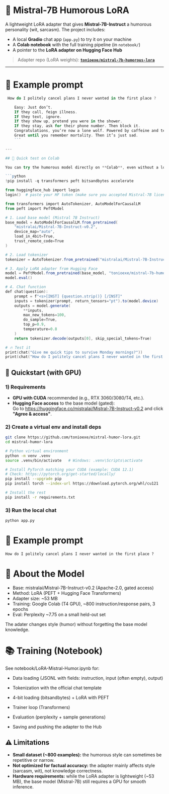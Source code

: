 # 🤖 Mistral-7B Humorous LoRA

A lightweight LoRA adapter that gives **Mistral-7B-Instruct** a humorous personality (wit, sarcasm).
The project includes:
- A local **Gradio** chat app (`app.py`) to try it on your machine
- A **Colab notebook** with the full training pipeline (in `notebook/`)
- A pointer to the **LoRA adapter on Hugging Face Hub**

> Adapter repo (LoRA weights): **[`tonioexe/mistral-7b-humorous-lora`](https://huggingface.co/tonioexe/mistral-7b-humorous-lora)**

---

# 🧪 Example prompt

```powershell
 How do I politely cancel plans I never wanted in the first place ?
```

```powershell
    Easy: Just don’t.
    If they call, feign illness.
    If they text, ignore.
    If they show up, pretend you were in the shower.
    If they stay, ask for their phone number. Then block it.
    Congratulations, you’re now a lone wolf. Powered by caffeine and tears. Cheap, efficient, soul-crushing.
    Great until you remember mortality. Then it’s just sad.
    ```

---

## 🔧 Quick test on Colab

You can try the humorous model directly on **Colab**, even without a local GPU.

```python
!pip install -q transformers peft bitsandbytes accelerate

from huggingface_hub import login
login()  # paste your HF token (make sure you accepted Mistral-7B license)

from transformers import AutoTokenizer, AutoModelForCausalLM
from peft import PeftModel

# 1. Load base model (Mistral 7B Instruct)
base_model = AutoModelForCausalLM.from_pretrained(
    "mistralai/Mistral-7B-Instruct-v0.2",
    device_map="auto",
    load_in_4bit=True,
    trust_remote_code=True
)

# 2. Load tokenizer
tokenizer = AutoTokenizer.from_pretrained("mistralai/Mistral-7B-Instruct-v0.2")

# 3. Apply LoRA adapter from Hugging Face
model = PeftModel.from_pretrained(base_model, "tonioexe/mistral-7b-humorous-lora")
model.eval()

# 4. Chat function
def chat(question):
    prompt = f"<s>[INST] {question.strip()} [/INST]"
    inputs = tokenizer(prompt, return_tensors="pt").to(model.device)
    outputs = model.generate(
        **inputs,
        max_new_tokens=100,
        do_sample=True,
        top_p=0.9,
        temperature=0.8
    )
    return tokenizer.decode(outputs[0], skip_special_tokens=True)

# 🔥 Test it
print(chat("Give me quick tips to survive Monday mornings?"))
print(chat("How do I politely cancel plans I never wanted in the first place?"))
```



## 🚀 Quickstart (with GPU)

### 1) Requirements
- **GPU with CUDA** recommended (e.g., RTX 3060/3080/T4, etc.).  
- **Hugging Face access** to the base model (gated):  
  Go to https://huggingface.co/mistralai/Mistral-7B-Instruct-v0.2 and click **"Agree & access"**.

### 2) Create a virtual env and install deps
```bash
git clone https://github.com/tonioexe/mistral-humor-lora.git
cd mistral-humor-lora

# Python virtual environment
python -m venv .venv
source .venv/bin/activate   # Windows: .venv\Scripts\activate

# Install PyTorch matching your CUDA (example: CUDA 12.1)
# Check: https://pytorch.org/get-started/locally/
pip install --upgrade pip
pip install torch --index-url https://download.pytorch.org/whl/cu121

# Install the rest
pip install -r requirements.txt
```

### 3) Run the local chat
```
python app.py
```


# 🧪 Example prompt

```How do I politely cancel plans I never wanted in the first place ?```


# 🧠 About the Model

- Base: mistralai/Mistral-7B-Instruct-v0.2 (Apache-2.0, gated access)
- Method: LoRA (PEFT + Hugging Face Transformers)
- Adapter size: ~53 MB
- Training: Google Colab (T4 GPU), ~800 instruction/response pairs, 3 epochs
- Eval: Perplexity ~7.75 on a small held-out set

The adater changes style (humor) without forgetting the base model knowledge.


# 📚 Training (Notebook)

See notebook/LoRA-Mistral-Humor.ipynb for:

- Data loading (JSONL with fields: instruction, input (often empty), output)

- Tokenization with the official chat template

- 4-bit loading (bitsandbytes) + LoRA with PEFT

- Trainer loop (Transformers)

- Evaluation (perplexity + sample generations)

- Saving and pushing the adapter to the Hub

## ⚠️ Limitations

- **Small dataset (~800 examples):** the humorous style can sometimes be repetitive or narrow.  
- **Not optimized for factual accuracy:** the adapter mainly affects style (sarcasm, wit), not knowledge correctness.  
- **Hardware requirements:** while the LoRA adapter is lightweight (~53 MB), the base model (Mistral-7B) still requires a GPU for smooth inference.  
